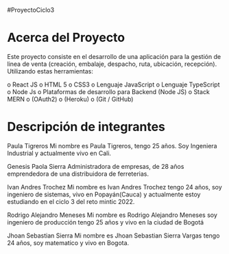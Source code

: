 #ProyectoCiclo3

# Acerca del Proyecto

Este proyecto consiste en el desarrollo de una aplicación para la gestión de linea de venta (creación, embalaje, despacho, ruta, ubicación, recepción). Utilizando estas herramientas:

o	React JS
o	HTML 5 
o	CSS3 
o	Lenguaje JavaScript
o	Lenguaje TypeScript 
o	Node Js
o	Plataformas de desarrollo para Backend (Node JS)
o	Stack MERN
o	(OAuth2)
o	(Heroku)
o	(Git / GitHub)

# Descripción de integrantes

Paula Tigreros 
Mi nombre es Paula Tigreros, tengo 25 años. Soy Ingeniera Industrial y  actualmente vivo en Cali.

Genesis Paola Sierra
Administradora de empresas, de 28 años emprendedora de una distribuidora de ferreterias.

Ivan Andres Trochez
Mi nombre es Ivan Andres Trochez tengo 24 años, soy ingeniero de sistemas, vivo en Popayán(Cauca) y actualmente estoy estudiando en el ciclo 3 del reto mintic 2022. 

Rodrigo Alejandro Meneses
Mi nombre es Rodrigo Alejandro Meneses soy ingeniero de producción tengo 25 años y vivo en la ciudad de Bogotá

Jhoan Sebastian Sierra
Mi nombre es Jhoan Sebastian Sierra Vargas tengo 24 años, soy matematico y vivo en Bogota.
